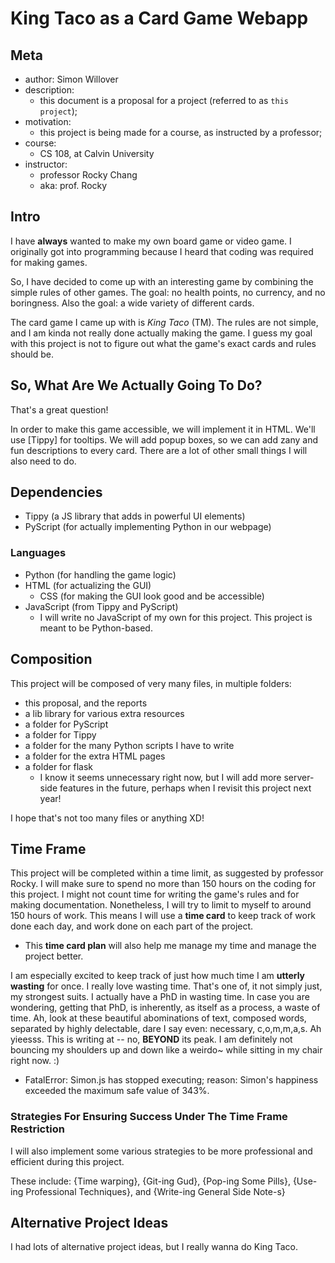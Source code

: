 # King Taco as a Card Game Webapp

## Meta
* author: Simon Willover
* description:
  * this document is a proposal for a project (referred to as `this project`);
* motivation:
  * this project is being made for a course, as instructed by a professor;
* course:
  * CS 108, at Calvin University
* instructor:
  * professor Rocky Chang
  * aka: prof. Rocky

## Intro
I have **always** wanted to make my own board game or video game. I originally got into programming because I heard that coding was required for making games.

So, I have decided to come up with an interesting game by combining the simple rules of other games. The goal: no health points, no currency, and no boringness. Also the goal: a wide variety of different cards.

The card game I came up with is *King Taco* (TM). The rules are not simple, and I am kinda not really done actually making the game. I guess my goal with this project is not to figure out what the game's exact cards and rules should be.

## So, What Are We Actually Going To Do?
That's a great question!

In order to make this game accessible, we will implement it in HTML. We'll use [Tippy] for tooltips. We will add popup boxes, so we can add zany and fun descriptions to every card. There are a lot of other small things I will also need to do.

## Dependencies
* Tippy (a JS library that adds in powerful UI elements)
* PyScript (for actually implementing Python in our webpage)

### Languages
* Python (for handling the game logic)
* HTML (for actualizing the GUI)
  * CSS (for making the GUI look good and be accessible)
* JavaScript (from Tippy and PyScript)
  * I will write no JavaScript of my own for this project. This project is meant to be Python-based.

## Composition
This project will be composed of very many files, in multiple folders:
* this proposal, and the reports
* a lib library for various extra resources
* a folder for PyScript
* a folder for Tippy
* a folder for the many Python scripts I have to write
* a folder for the extra HTML pages
* a folder for flask
  * I know it seems unnecessary right now, but I will add more server-side features in the future, perhaps when I revisit this project next year!

I hope that's not too many files or anything XD!

## Time Frame
This project will be completed within a time limit, as suggested by professor Rocky. I will make sure to spend no more than 150 hours on the coding for this project. I might not count time for writing the game's rules and for making documentation. Nonetheless, I will try to limit to myself to around 150 hours of work. This means I will use a **time card** to keep track of work done each day, and work done on each part of the project.
* This **time card plan** will also help me manage my time and manage the project better.

I am especially excited to keep track of just how much time I am **utterly wasting** for once. I really love wasting time. That's one of, it not simply just, my strongest suits. I actually have a PhD in wasting time. In case you are wondering, getting that PhD, is inherently, as itself as a process, a waste of time. Ah, look at these beautiful abominations of text, composed words, separated by highly delectable, dare I say even: necessary, c,o,m,m,a,s. Ah yieesss. This is writing at -- no, **BEYOND** its peak. I am definitely not bouncing my shoulders up and down like a weirdo~ while sitting in my chair right now. :)
* FatalError: Simon.js has stopped executing; reason: Simon's happiness exceeded the maximum safe value of 343%.

### Strategies For Ensuring Success Under The Time Frame Restriction
I will also implement some various strategies to be more professional and efficient during this project.

These include: {Time warping}, {Git-ing Gud}, {Pop-ing Some Pills}, {Use-ing Professional Techniques}, and {Write-ing General Side Note-s}

## Alternative Project Ideas
I had lots of alternative project ideas, but I really wanna do King Taco.


